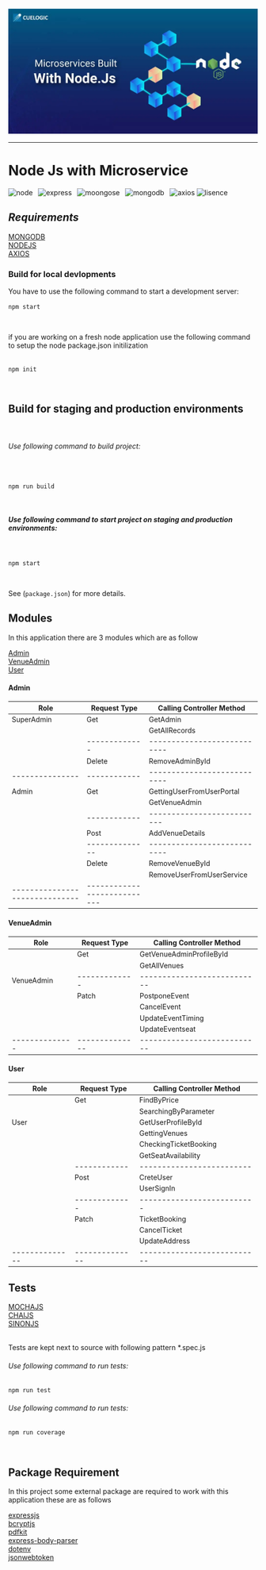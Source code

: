 ![mongo](./images/microservice.jpeg  'mongo') 
<br/>
<hr/>

# Node Js with Microservice 

![node](https://img.shields.io/badge/v16.13.2-node-green 'node') &ensp;![express](https://img.shields.io/badge/4.18.1-express-lightgrey 'express') &ensp;![moongose](https://img.shields.io/badge/6.3.4-mongoose-red 'mongoose') &ensp;![mongodb](https://img.shields.io/badge/4.2-mongodb-brightgreen 'mongodb') &ensp;![axios](https://img.shields.io/badge/0.27.2-axios-red 'axios')
![lisence](https://img.shields.io/badge/mit-lisence-yellow 'lisence')<br/>

## _Requirements_ <br />
[MONGODB](https://www.mongodb.com/cloud/atlas "mongodb")  <br/>
[NODEJS](https://nodejs.org "nodejs")  <br/>
[AXIOS](https://axios-http.com 'axios')  <br/>

### Build for local devlopments <br/>

You have to use the following command to start a development server:

```
npm start
```
<br/>

if you are working on a fresh node application use the following command to setup the node package.json initilization <br/>
<br/>

```
npm init
```
<br/>

## Build for staging and production environments
<br/>


###### Use following command to build project:
<br/>

```
npm run build
```

<br/>


##### Use following command to start project on staging and production environments:
<br/>

```
npm start
```

<br/>

See (`package.json`) for more details. <br/>

## Modules

In this application there are 3 modules which are as follow

[Admin](https://github.com/ShHimanshu9258/book_my_show/blob/master/admin/src/routes/admin-routes.js 'admin') <br/>
[VenueAdmin](https://github.com/ShHimanshu9258/book_my_show/blob/master/admin/src/routes/venue-routes.js 'venue')<br>
[User](https://github.com/ShHimanshu9258/book_my_show/tree/master/user 'user')

#### Admin

|   Role        | Request Type | Calling Controller Method |
| --------------| ------------ | ------------------------- |
|  SuperAdmin   | Get          | GetAdmin                  |
|               |              | GetAllRecords             |
|               | -------------|---------------------------|
|               |  Delete      | RemoveAdminById           |
|---------------| ------------ |---------------------------|
| Admin         | Get          | GettingUserFromUserPortal |
|               |              | GetVenueAdmin             |
|               | ------------ | --------------------------|
|               | Post         | AddVenueDetails           |
|               |--------------|---------------------------|
|               | Delete       | RemoveVenueById           |
|               |              | RemoveUserFromUserService |
|------------------------------|---------------------------|

#### VenueAdmin

|   Role        | Request Type | Calling Controller Method |
| --------------| ------------ | ------------------------- |
|               | Get          | GetVenueAdminProfileById  |
|               |              | GetAllVenues              |
| VenueAdmin    | -------------|---------------------------|        
|               | Patch        | PostponeEvent             |
|               |              | CancelEvent               | 
|               |              | UpdateEventTiming         |
|               |              | UpdateEventseat           |
|-------------- |--------------|---------------------------|

#### User
|   Role        | Request Type | Calling Controller Method |
| --------------| ------------ | ------------------------- |
|               | Get          | FindByPrice               |
|               |              | SearchingByParameter      |
|   User        |              | GetUserProfileById        |        
|               |              | GettingVenues             |
|               |              | CheckingTicketBooking     | 
|               |              | GetSeatAvailability       |
|               | ------------ | ------------------------- |
|               | Post         | CreteUser                 |
|               |              | UserSignIn                |
|               |------------- |-------------------------- |
|               | Patch        | TicketBooking             |
|               |              | CancelTicket              |
|               |              | UpdateAddress             |
|-------------- |--------------|---------------------------|


## Tests <br/>

[MOCHAJS](https://mochajs.org/ 'mocha') <br/>
[CHAIJS](https://chaijs.org/ 'chai')<br/>
[SINONJS](https://sinonjs.org/ 'sinon')<br/>
<br/>

Tests are kept next to source with following pattern *.spec.js
<br/>

###### Use following command to run tests: <br/>
```
npm run test
```

###### Use following command to run tests: <br/>
```
npm run coverage
```
<br/>

## Package Requirement <br/>

In this project some external package are required to work with this application these are as follows
<br/>

[expressjs](https://expressjs.com 'expressjs')<br/>
[bcryptjs](https://www.npmjs.com/package/bcryptjs 'bcryptjs')<br/>
[pdfkit](https://www.npmjs.com/package/pdfkit-es 'pdfkit')<br/>
[express-body-parser](https://expressjs.com/en/resources/middleware/body-parser.html 'express-body-parser')<br/>
[dotenv](https://www.npmjs.com/package/dotenv 'dotenv')<br/>
[jsonwebtoken](https://www.npmjs.com/package/jsonwebtoken 'jsonwebtoken')<br/>




